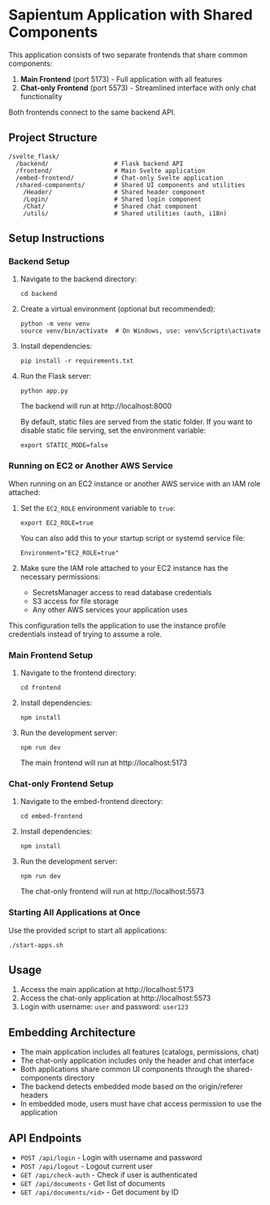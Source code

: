 # Sapientum Application with Shared Components

This application consists of two separate frontends that share common components:

1. **Main Frontend** (port 5173) - Full application with all features
2. **Chat-only Frontend** (port 5573) - Streamlined interface with only chat functionality

Both frontends connect to the same backend API.

## Project Structure

```
/svelte_flask/
  /backend/                  # Flask backend API
  /frontend/                 # Main Svelte application
  /embed-frontend/           # Chat-only Svelte application
  /shared-components/        # Shared UI components and utilities
    /Header/                 # Shared header component
    /Login/                  # Shared login component
    /Chat/                   # Shared chat component
    /utils/                  # Shared utilities (auth, i18n)
```

## Setup Instructions

### Backend Setup

1. Navigate to the backend directory:
   ```
   cd backend
   ```

2. Create a virtual environment (optional but recommended):
   ```
   python -m venv venv
   source venv/bin/activate  # On Windows, use: venv\Scripts\activate
   ```

3. Install dependencies:
   ```
   pip install -r requirements.txt
   ```

4. Run the Flask server:
   ```
   python app.py
   ```
   The backend will run at http://localhost:8000
   
   By default, static files are served from the static folder. If you want to disable static file serving, set the environment variable:
   ```
   export STATIC_MODE=false
   ```

### Running on EC2 or Another AWS Service

When running on an EC2 instance or another AWS service with an IAM role attached:

1. Set the `EC2_ROLE` environment variable to `true`:
   ```
   export EC2_ROLE=true
   ```
   
   You can also add this to your startup script or systemd service file:
   ```
   Environment="EC2_ROLE=true"
   ```

2. Make sure the IAM role attached to your EC2 instance has the necessary permissions:
   - SecretsManager access to read database credentials
   - S3 access for file storage
   - Any other AWS services your application uses

This configuration tells the application to use the instance profile credentials instead of trying to assume a role.

### Main Frontend Setup

1. Navigate to the frontend directory:
   ```
   cd frontend
   ```

2. Install dependencies:
   ```
   npm install
   ```

3. Run the development server:
   ```
   npm run dev
   ```
   The main frontend will run at http://localhost:5173

### Chat-only Frontend Setup

1. Navigate to the embed-frontend directory:
   ```
   cd embed-frontend
   ```

2. Install dependencies:
   ```
   npm install
   ```

3. Run the development server:
   ```
   npm run dev
   ```
   The chat-only frontend will run at http://localhost:5573

### Starting All Applications at Once

Use the provided script to start all applications:
```
./start-apps.sh
```

## Usage

1. Access the main application at http://localhost:5173
2. Access the chat-only application at http://localhost:5573
3. Login with username: `user` and password: `user123`

## Embedding Architecture

- The main application includes all features (catalogs, permissions, chat)
- The chat-only application includes only the header and chat interface
- Both applications share common UI components through the shared-components directory
- The backend detects embedded mode based on the origin/referer headers
- In embedded mode, users must have chat access permission to use the application

## API Endpoints

- `POST /api/login` - Login with username and password
- `POST /api/logout` - Logout current user
- `GET /api/check-auth` - Check if user is authenticated
- `GET /api/documents` - Get list of documents
- `GET /api/documents/<id>` - Get document by ID
